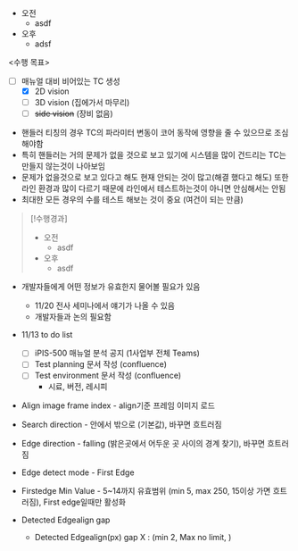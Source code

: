 - 오전
	- asdf
- 오후
	- adsf

<수행 목표>
- [ ] 매뉴얼 대비 비어있는 TC 생성
	- [x] 2D vision
	- [ ] 3D vision (집에가서 마무리)
	- [ ] ~~side vision~~ (장비 없음)

- 핸들러 티칭의 경우 TC의 파라미터 변동이 코어 동작에 영향을 줄 수 있으므로 조심해야함
- 특히 핸들러는 거의 문제가 없을 것으로 보고 있기에 시스템을 많이 건드리는 TC는 만들지 않는것이 나아보임
- 문제가 없을것으로 보고 있다고 해도 현재 안되는 것이 많고(해결 했다고 해도) 또한 라인 환경과 많이 다르기 때문에 라인에서 테스트하는것이 아니면 안심해서는 안됨
- 최대한 모든 경우의 수를 테스트 해보는 것이 중요 (여건이 되는 만큼)

>[!수행경과]
>- 오전
>	- asdf
>- 오후
>	- asdf

- 개발자들에게 어떤 정보가 유효한지 물어볼 필요가 있음
	- 11/20 전사 세미나에서 얘기가 나올 수 있음
	- 개발자들과 논의 필요함

- 11/13 to do list
	- [ ] iPIS-500 매뉴얼 분석 공지 (1사업부 전체 Teams)
	- [ ] Test planning 문서 작성 (confluence)
	- [ ] Test environment 문서 작성 (confluence)
		- 시료, 버전, 레시피

- Align image frame index - align기준 프레임 이미지 로드
- Search direction - 안에서 밖으로 (기본값), 바꾸면 흐트러짐
- Edge direction - falling (밝은곳에서 어두운 곳 사이의  경계 찾기), 바꾸면 흐트러짐
- Edge detect mode - First Edge
- Firstedge Min Value - 5~14까지 유효범위 (min 5, max 250, 15이상 가면 흐트러짐), First edge일때만 활성화
- Detected Edgealign gap
	- Detected Edgealign(px) gap X : (min 2, Max no limit, )